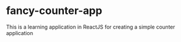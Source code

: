 # fancy-counter-app
This is a learning application in ReactJS for creating a simple counter application
